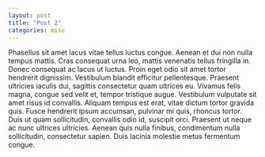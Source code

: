 ```yaml
---
layout: post
title: "Post 2"
categories: misc
---
```


Phasellus sit amet lacus vitae tellus luctus congue. Aenean et dui non nulla tempus mattis. Cras consequat urna leo, mattis venenatis tellus fringilla in. Donec consequat ac lacus ut luctus. Proin eget odio sit amet tortor hendrerit dignissim. Vestibulum blandit efficitur pellentesque. Praesent ultricies iaculis dui, sagittis consectetur quam ultrices eu. Vivamus felis magna, congue sed velit et, tempor tristique augue. Vestibulum vulputate sit amet risus id convallis. Aliquam tempus est erat, vitae dictum tortor gravida quis. Fusce hendrerit ipsum accumsan, pulvinar mi quis, rhoncus tortor. Duis ut quam sollicitudin, convallis odio id, suscipit orci. Praesent ut neque ac nunc ultrices ultricies. Aenean quis nulla finibus, condimentum nulla sollicitudin, consectetur sapien. Duis lacinia molestie metus fermentum congue.